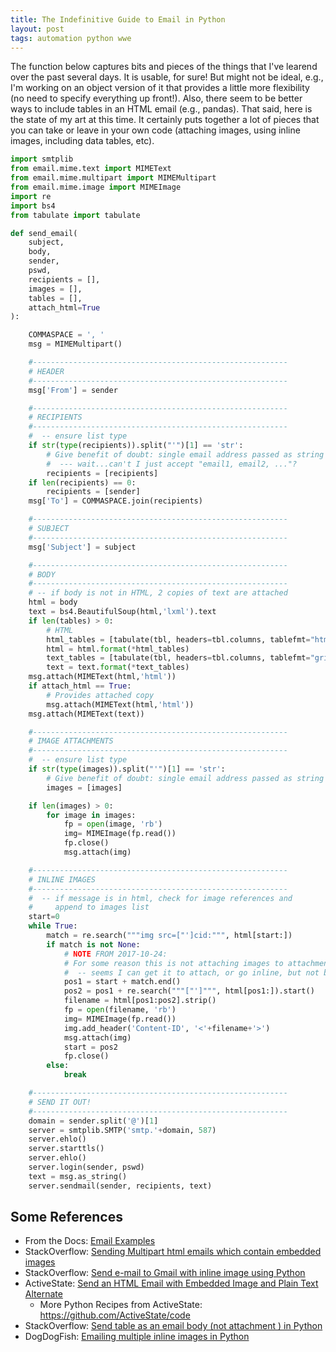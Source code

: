 ```yaml
---
title: The Indefinitive Guide to Email in Python
layout: post
tags: automation python wwe
---
```



The function below captures bits and pieces of the things that I've learend
over the past several days.  It is usable, for sure!  But might not be ideal, e.g.,
I'm working on an object version of it that provides a little more flexibility (no
need to specify everything up front!).  Also, there seem to be better ways to 
include tables in an HTML email (e.g., pandas).  That said, here is the state
of my art at this time.  It certainly puts together a lot of pieces that
you can take or leave in your own code (attaching images, using inline images,
including data tables, etc).

```python
import smtplib
from email.mime.text import MIMEText
from email.mime.multipart import MIMEMultipart
from email.mime.image import MIMEImage
import re
import bs4
from tabulate import tabulate

def send_email(
    subject,
    body,
    sender,
    pswd,
    recipients = [],
    images = [],
    tables = [],
    attach_html=True
):

    COMMASPACE = ', '
    msg = MIMEMultipart()

    #---------------------------------------------------------
    # HEADER
    #---------------------------------------------------------
    msg['From'] = sender

    #---------------------------------------------------------
    # RECIPIENTS
    #---------------------------------------------------------
    #  -- ensure list type
    if str(type(recipients)).split("'")[1] == 'str':
        # Give benefit of doubt: single email address passed as string
        #  --- wait...can't I just accept "email1, email2, ..."?
        recipients = [recipients]
    if len(recipients) == 0:
        recipients = [sender]
    msg['To'] = COMMASPACE.join(recipients)

    #---------------------------------------------------------
    # SUBJECT 
    #---------------------------------------------------------
    msg['Subject'] = subject

    #---------------------------------------------------------
    # BODY
    #---------------------------------------------------------
    # -- if body is not in HTML, 2 copies of text are attached
    html = body
    text = bs4.BeautifulSoup(html,'lxml').text
    if len(tables) > 0:
        # HTML
        html_tables = [tabulate(tbl, headers=tbl.columns, tablefmt="html") for tbl in tables]
        html = html.format(*html_tables)
        text_tables = [tabulate(tbl, headers=tbl.columns, tablefmt="grid") for tbl in tables]
        text = text.format(*text_tables)
    msg.attach(MIMEText(html,'html'))
    if attach_html == True:
        # Provides attached copy
        msg.attach(MIMEText(html,'html'))
    msg.attach(MIMEText(text))

    #---------------------------------------------------------
    # IMAGE ATTACHMENTS
    #---------------------------------------------------------
    #  -- ensure list type
    if str(type(images)).split("'")[1] == 'str':
        # Give benefit of doubt: single email address passed as string
        images = [images]

    if len(images) > 0:
        for image in images:
            fp = open(image, 'rb')
            img= MIMEImage(fp.read())
            fp.close()
            msg.attach(img)

    #---------------------------------------------------------
    # INLINE IMAGES
    #---------------------------------------------------------
    #  -- if message is in html, check for image references and
    #     append to images list
    start=0
    while True:
        match = re.search("""img src=["']cid:""", html[start:])
        if match is not None:
            # NOTE FROM 2017-10-24:
            # For some reason this is not attaching images to attachments... No biggie, but weird.
            #  -- seems I can get it to attach, or go inline, but not both.
            pos1 = start + match.end()
            pos2 = pos1 + re.search("""["']""", html[pos1:]).start()
            filename = html[pos1:pos2].strip()
            fp = open(filename, 'rb')
            img= MIMEImage(fp.read())
            img.add_header('Content-ID', '<'+filename+'>')
            msg.attach(img)
            start = pos2
            fp.close()
        else:
            break

    #---------------------------------------------------------
    # SEND IT OUT!
    #---------------------------------------------------------
    domain = sender.split('@')[1]
    server = smtplib.SMTP('smtp.'+domain, 587)
    server.ehlo()
    server.starttls()
    server.ehlo()
    server.login(sender, pswd)
    text = msg.as_string()
    server.sendmail(sender, recipients, text)

```


## Some References
* From the Docs: [Email Examples](https://docs.python.org/2/library/email-examples.html)
* StackOverflow: [Sending Multipart html emails which contain embedded images](https://stackoverflow.com/questions/920910/sending-multipart-html-emails-which-contain-embedded-images)
* StackOverflow: [Send e-mail to Gmail with inline image using Python](https://stackoverflow.com/questions/19171742/send-e-mail-to-gmail-with-inline-image-using-python)
* ActiveState: [Send an HTML Email with Embedded Image and Plain Text Alternate](http://code.activestate.com/recipes/473810-send-an-html-email-with-embedded-image-and-plain-t/)
  - More Python Recipes from ActiveState: https://github.com/ActiveState/code
* StackOverflow: [Send table as an email body (not attachment ) in Python](https://stackoverflow.com/questions/38275467/send-table-as-an-email-body-not-attachment-in-python)
* DogDogFish: [Emailing multiple inline images in Python](http://dogdogfish.com/python-2/emailing-multiple-inline-images-in-python/)
